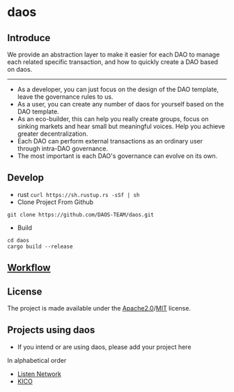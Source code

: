 # daos

## Introduce
We provide an abstraction layer to make it easier for each DAO to manage each related specific transaction, and how to quickly create a DAO based on daos.
***
* As a developer, you can just focus on the design of the DAO template, leave the governance rules to us.
* As a user, you can create any number of daos for yourself based on the DAO template.
* As an eco-builder, this can help you really create groups, focus on sinking markets and hear small but meaningful voices. Help you achieve greater decentralization.
* Each DAO can perform external transactions as an ordinary user through intra-DAO governance.
* The most important is each DAO's governance can evolve on its own.

## Develop
* rust
`curl https://sh.rustup.rs -sSf | sh`
* Clone Project From Github  

`git clone https://github.com/DAOS-TEAM/daos.git`
* Build  

```angular2html
cd daos
cargo build --release
```
## [Workflow](./document/workflow.md)
## License

The project is made available under the [Apache2.0](./LICENSE-APACHE2)/[MIT](./LICENSE-MIT) license.

## Projects using daos
* If you intend or are using daos, please add your project here  

In alphabetical order
* [Listen Network](https://github.com/listenofficial/listen-parachain)
* [KICO](https://github.com/DICO-TEAM/dico-chain)
